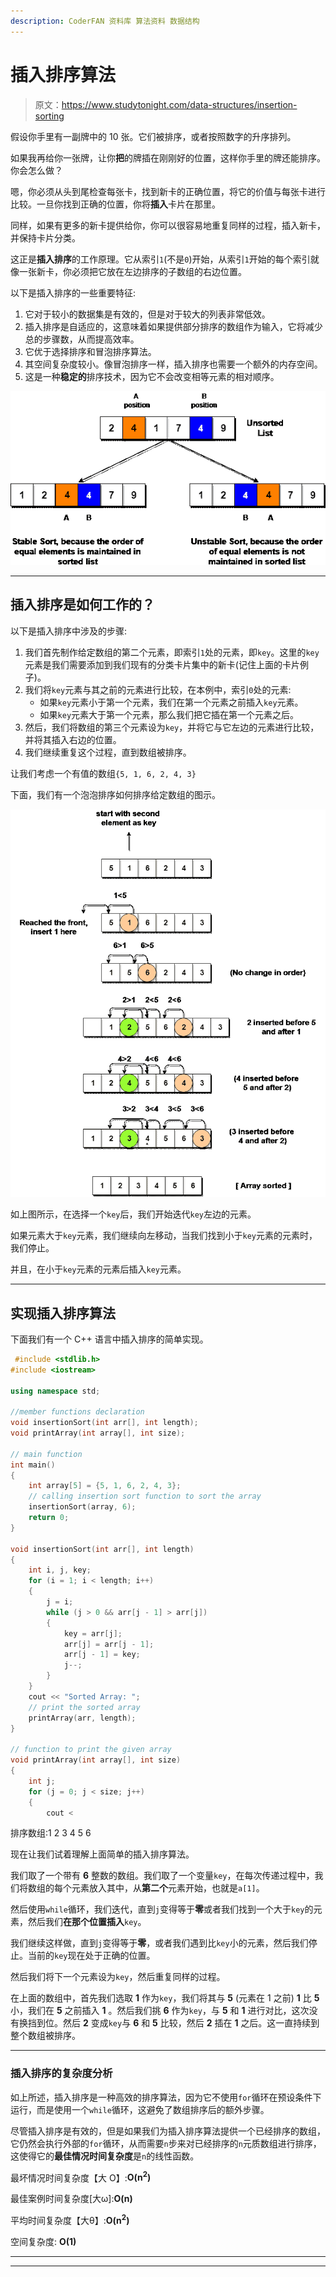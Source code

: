 ```yaml
---
description: CoderFAN 资料库 算法资料 数据结构
---
```


# 插入排序算法

> 原文：<https://www.studytonight.com/data-structures/insertion-sorting>

假设你手里有一副牌中的 10 张。它们被排序，或者按照数字的升序排列。

如果我再给你一张牌，让你**把**的牌插在刚刚好的位置，这样你手里的牌还能排序。你会怎么做？

嗯，你必须从头到尾检查每张卡，找到新卡的正确位置，将它的价值与每张卡进行比较。一旦你找到正确的位置，你将**插入**卡片在那里。

同样，如果有更多的新卡提供给你，你可以很容易地重复同样的过程，插入新卡，并保持卡片分类。

这正是**插入排序**的工作原理。它从索引`1`(不是`0`)开始，从索引`1`开始的每个索引就像一张新卡，你必须把它放在左边排序的子数组的右边位置。

以下是插入排序的一些重要特征:

1.  它对于较小的数据集是有效的，但是对于较大的列表非常低效。
2.  插入排序是自适应的，这意味着如果提供部分排序的数组作为输入，它将减少总的步骤数，从而提高效率。
3.  它优于选择排序和冒泡排序算法。
4.  其空间复杂度较小。像冒泡排序一样，插入排序也需要一个额外的内存空间。
5.  这是一种**稳定的**排序技术，因为它不会改变相等元素的相对顺序。

![How stable sort works](img/e206c0b3cab64fed5fb3eacef5b0e99c.png)

* * *

## 插入排序是如何工作的？

以下是插入排序中涉及的步骤:

1.  我们首先制作给定数组的第二个元素，即索引`1`处的元素，即`key`。这里的`key`元素是我们需要添加到我们现有的分类卡片集中的新卡(记住上面的卡片例子)。
2.  我们将`key`元素与其之前的元素进行比较，在本例中，索引`0`处的元素:
    *   如果`key`元素小于第一个元素，我们在第一个元素之前插入`key`元素。
    *   如果`key`元素大于第一个元素，那么我们把它插在第一个元素之后。
3.  然后，我们将数组的第三个元素设为`key`，并将它与它左边的元素进行比较，并将其插入右边的位置。
4.  我们继续重复这个过程，直到数组被排序。

让我们考虑一个有值的数组`{5, 1, 6, 2, 4, 3}`

下面，我们有一个泡泡排序如何排序给定数组的图示。

![Insertion Sort algorithm pictorial representation](img/268764e54e6ac9af38a961cd6dee0ea7.png)

如上图所示，在选择一个`key`后，我们开始迭代`key`左边的元素。

如果元素大于`key`元素，我们继续向左移动，当我们找到小于`key`元素的元素时，我们停止。

并且，在小于`key`元素的元素后插入`key`元素。

* * *

## 实现插入排序算法

下面我们有一个 C++ 语言中插入排序的简单实现。

```cpp
 #include <stdlib.h>
#include <iostream>

using namespace std;

//member functions declaration
void insertionSort(int arr[], int length);
void printArray(int array[], int size);

// main function
int main() 
{
	int array[5] = {5, 1, 6, 2, 4, 3};
	// calling insertion sort function to sort the array
	insertionSort(array, 6);
	return 0;
}

void insertionSort(int arr[], int length) 
{
	int i, j, key;
	for (i = 1; i < length; i++) 
	{
		j = i;
 		while (j > 0 && arr[j - 1] > arr[j]) 
 		{
 			key = arr[j];
 			arr[j] = arr[j - 1];
 			arr[j - 1] = key;
 			j--;
 		}
	}
	cout << "Sorted Array: ";
	// print the sorted array
	printArray(arr, length);
}

// function to print the given array 
void printArray(int array[], int size)
{ 
 	int j;
	for (j = 0; j < size; j++)
	{
 		cout <
```

排序数组:1 2 3 4 5 6

现在让我们试着理解上面简单的插入排序算法。

我们取了一个带有 **6** 整数的数组。我们取了一个变量`key`，在每次传递过程中，我们将数组的每个元素放入其中，从**第二个**元素开始，也就是`a[1]`。

然后使用`while`循环，我们迭代，直到`j`变得等于**零**或者我们找到一个大于`key`的元素，然后我们**在那个位置插入**`key`。

我们继续这样做，直到`j`变得等于**零**，或者我们遇到比`key`小的元素，然后我们停止。当前的`key`现在处于正确的位置。

然后我们将下一个元素设为`key`，然后重复同样的过程。

在上面的数组中，首先我们选取 **1** 作为`key`，我们将其与 **5** (元素在 1 之前) **1** 比 **5** 小，我们在 **5** 之前插入 **1** 。然后我们挑 **6** 作为`key`，与 **5** 和 **1** 进行对比，这次没有换挡到位。然后 **2** 变成`key`与 **6** 和 **5** 比较，然后 **2** 插在 **1** 之后。这一直持续到整个数组被排序。

* * *

### 插入排序的复杂度分析

如上所述，插入排序是一种高效的排序算法，因为它不使用`for`循环在预设条件下运行，而是使用一个`while`循环，这避免了数组排序后的额外步骤。

尽管插入排序是有效的，但是如果我们为插入排序算法提供一个已经排序的数组，它仍然会执行外部的`for`循环，从而需要`n`步来对已经排序的`n`元质数组进行排序，这使得它的**最佳情况时间复杂度**是`n`的线性函数。

最坏情况时间复杂度【大 O】:**O(n<sup>2</sup>)**

最佳案例时间复杂度[大ω]:**O(n)**

平均时间复杂度【大θ】:**O(n<sup>2</sup>)**

空间复杂度: **O(1)**

* * *

* * *